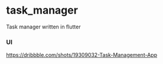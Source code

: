 # task_manager

Task manager written in flutter

### UI 
https://dribbble.com/shots/19309032-Task-Management-App



